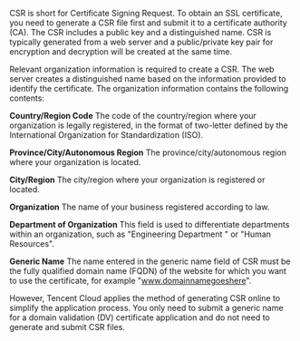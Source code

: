 CSR is short for Certificate Signing Request. To obtain an SSL certificate, you need to generate a CSR file first and submit it to a certificate authority (CA). The CSR includes a public key and a distinguished name. CSR is typically generated from a web server and a public/private key pair for encryption and decryption will be created at the same time.

Relevant organization information is required to create a CSR. The web server creates a distinguished name based on the information provided to identify the certificate. The organization information contains the following contents:

**Country/Region Code**
The code of the country/region where your organization is legally registered, in the format of two-letter defined by the International Organization for Standardization (ISO).

**Province/City/Autonomous Region**
The province/city/autonomous region where your organization is located.

**City/Region**
The city/region where your organization is registered or located.

**Organization**
The name of your business registered according to law.

**Department of Organization**
This field is used to differentiate departments within an organization, such as "Engineering Department " or "Human Resources".

**Generic Name**
The name entered in the generic name field of CSR must be the fully qualified domain name (FQDN) of the website for which you want to use the certificate, for example "www.domainnamegoeshere".

However, Tencent Cloud applies the method of generating CSR online to simplify the application process. You only need to submit a generic name for a domain validation (DV) certificate application and do not need to generate and submit CSR files.

